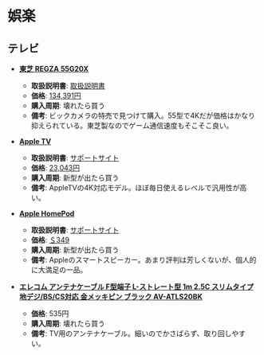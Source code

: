 娯楽
====

テレビ
----

- [**東芝 REGZA 55G20X**](http://www.toshiba.co.jp/regza/lineup/g20x/index_j.html)
  - **取扱説明書**: [取扱説明書](http://www.toshiba-living.jp/rev.php?no=89995&sid=1)
  - **価格**: [134,391円](http://kakaku.com/item/K0000784614/)
  - **購入周期**: 壊れたら買う
  - **備考**: ビックカメラの特売で見つけて購入。55型で4Kだが価格はかなり抑えられている。東芝製なのでゲーム通信速度もそこそこ良い。

- [**Apple TV**](https://www.apple.com/jp/apple-tv-4k/)
  - **取扱説明書**: [サポートサイト](https://support.apple.com/ja-jp/apple-tv)
  - **価格**: [23,043円](http://review.kakaku.com/review/K0000996623/)
  - **購入周期**: 新型が出たら買う
  - **備考**: AppleTVの4K対応モデル。ほぼ毎日使えるレベルで汎用性が高い。

- [**Apple HomePod**](https://www.apple.com/homepod/)
  - **取扱説明書**: [サポートサイト](https://support.apple.com/homepod)
  - **価格**: [＄349](https://www.apple.com/shop/buy-homepod/homepod/space-gray)
  - **購入周期**: 新型が出たら買う
  - **備考**: Appleのスマートスピーカー。あまり評判は芳しくないが、個人的に大満足の一品。

- [**エレコム アンテナケーブル F型端子 L-ストレート型 1m 2.5C スリムタイプ 地デジ/BS/CS対応 金メッキピン ブラック AV-ATLS20BK**](https://www.amazon.co.jp/gp/product/B003LPTL24/)
  - **価格**: 535円
  - **購入周期**: 壊れたら買う
  - **備考**: TV用のアンテナケーブル。細いのでかさばらず、取り回しやすい。
